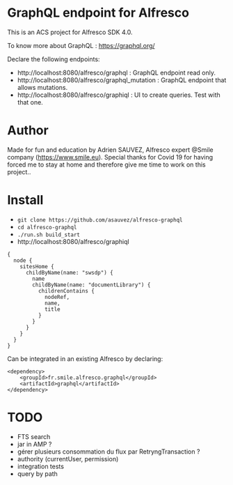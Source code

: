 # GraphQL endpoint for Alfresco

This is an ACS project for Alfresco SDK 4.0.

To know more about GraphQL : https://graphql.org/

Declare the following endpoints:
- http://localhost:8080/alfresco/graphql : GraphQL endpoint read only.
- http://localhost:8080/alfresco/graphql_mutation : GraphQL endpoint that allows mutations.
- http://localhost:8080/alfresco/graphiql : UI to create queries. Test with that one.

# Author

Made for fun and education by Adrien SAUVEZ, Alfresco expert @Smile company (https://www.smile.eu).
Special thanks for Covid 19 for having forced me to stay at home and therefore give me time to work on this project..

# Install

- `git clone https://github.com/asauvez/alfresco-graphql`
- `cd alfresco-graphql`
- `./run.sh build_start`
- http://localhost:8080/alfresco/graphiql
```
{
  node {
    sitesHome {
      childByName(name: "swsdp") {
        name
        childByName(name: "documentLibrary") {
          childrenContains {
            nodeRef,
            name,
            title
          }
        }
      }
    }
  }
}
```

Can be integrated in an existing Alfresco by declaring:
```
<dependency>
	<groupId>fr.smile.alfresco.graphql</groupId>
	<artifactId>graphql</artifactId>
</dependency>
```

# TODO
- FTS search
- jar in AMP ?
- gérer plusieurs consommation du flux par RetryngTransaction ?
- authority (currentUser, permission)
- integration tests
- query by path
